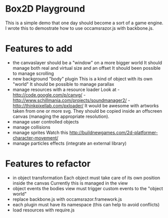 Box2D Playground
================
This is a simple demo that one day should become a sort of a game engine.
I wrote this to demostrate how to use occamsrazor.js with backbone.js.


Features to add
===============
- the canvaslayer should be a "window" on a more bigger world
    It should manage both real and virtual size and an offset
    It should been possible to manage scrolling
- new background "body" plugin
    This is a kind of object with its own "world"
    It should be possible to manage parallax
- manage resources with a resource loader
    Look at
        - http://code.google.com/p/canvg/
        - http://www.schillmania.com/projects/soundmanager2/
        - http://thinkpixellab.com/pxloader/
    It would be awesome with artworks taken from one or more svg.
    They should be copied inside an offscreen canvas (managing the appropriate resolution).
- manage user controlled objects
- manage collisions
- manage sprites
    Watch this http://buildnewgames.com/2d-platformer-character-movement/
- manage particles effects (integrate an external library)

Features to refactor
====================
- in object transformation
    Each object must take care of its own position inside the canvas
    Currently this is managed in the view
- object events
    the bodies view must trigger custom events to the "object world" 
- replace backbone.js with occamsrazor.framework.js
- each plugin must have its namespace (this can help to avoid conflicts)
- load resources with require.js

